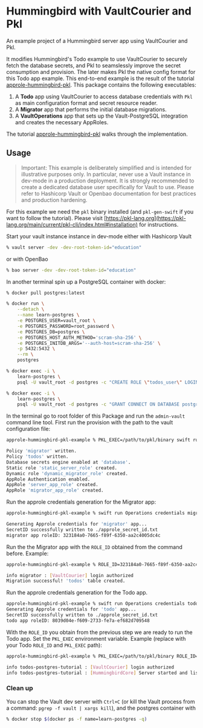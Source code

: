 #  Hummingbird with VaultCourier and Pkl

An example project of a Hummingbird server app using VaultCourier and Pkl.

It modifies Hummingbird's Todo example to use VaultCourier to securely fetch the database secrets, and Pkl to seamslessly improve the secret consumption and provision. The later makes Pkl the native config format for this Todo app example. This end-to-end example is the result of the tutorial [approle-hummingbird-pkl](https://swiftpackageindex.com/vault-courier/vault-courier/main/tutorials/vaultcourier/approle-hummingbird-pkl). This package contains the following executables:

1. A **Todo** app using VaultCourier to access database credentials with `Pkl` as main configuration format and secret resource reader.
2. A **Migrator** app that performs the initial database migrations.
3. A **VaultOperations** app that sets up the Vault-PostgreSQL integration and creates the necessary AppRoles.

The tutorial [approle-hummingbird-pkl](https://swiftpackageindex.com/vault-courier/vault-courier/main/tutorials/vaultcourier/approle-hummingbird-pkl) walks through the implementation.

## Usage

> Important: This example is deliberately simplified and is intended for illustrative purposes only. In particular, never use a Vault instance in dev-mode in a production deployment. It is strongly recommended to create a dedicated database user specifically for Vault to use. Please refer to Hashicorp Vault or Openbao documentation for best practices and production hardening.

For this example we need the `pkl` binary installed (and `pkl-gen-swift` if you want to follow the tutorial). Please visit [https://pkl-lang.org](https://pkl-lang.org/main/current/pkl-cli/index.html#installation) for instructions.

Start your vault instance instance in dev-mode either with Hashicorp Vault

```sh
% vault server -dev -dev-root-token-id="education"
```

or with OpenBao

```sh
% bao server -dev -dev-root-token-id="education"
```

In another terminal spin up a PostgreSQL container with docker:

```sh
% docker pull postgres:latest

% docker run \
    --detach \
    --name learn-postgres \
    -e POSTGRES_USER=vault_root \
    -e POSTGRES_PASSWORD=root_password \
    -e POSTGRES_DB=postgres \
    -e POSTGRES_HOST_AUTH_METHOD='scram-sha-256' \
    -e POSTGRES_INITDB_ARGS='--auth-host=scram-sha-256' \
    -p 5432:5432 \
    --rm \
    postgres

% docker exec -i \
    learn-postgres \
    psql -U vault_root -d postgres -c "CREATE ROLE \"todos_user\" LOGIN PASSWORD 'todos_user_password';"

% docker exec -i \
    learn-postgres \
    psql -U vault_root -d postgres -c "GRANT CONNECT ON DATABASE postgres TO todos_user;"
```

In the terminal go to root folder of this Package and run the `admin-vault` command line tool. First run the provision with the path to the vault configuration file:

```sh
approle-hummingbird-pkl-example % PKL_EXEC=/path/to/pkl/binary swift run Operations provision Sources/Operations/Pkl/Stage/vaultAdminConfig.pkl

Policy 'migrator' written.
Policy 'todos' written.
Database secrets engine enabled at 'database'.
Static role 'static_server_role' created.
Dynamic role 'dynamic_migrator_role' created.
AppRole Authentication enabled.
AppRole 'server_app_role' created.
AppRole 'migrator_app_role' created.
```

Run the approle credentials generation for the Migrator app:


```sh
approle-hummingbird-pkl-example % swift run Operations credentials migrator Sources/Operations/Pkl/Stage/vaultAdminConfig.pkl

Generating Approle credentials for 'migrator' app...
SecretID successfully written to ./approle_secret_id.txt
migrator app roleID: 323184a0-7665-f89f-6350-aa2c4005dc4c
```

Run the the Migrator app with the `ROLE_ID` obtained from the command before. Example:

```sh
approle-hummingbird-pkl-example % ROLE_ID=323184a0-7665-f89f-6350-aa2c4005dc4c SECRET_ID_FILEPATH=./approle_secret_id.txt swift run Migrator

info migrator : [VaultCourier] login authorized
Migration successful! 'todos' table created.
```

Run the approle credentials generation for the Todo app.

```sh
approle-hummingbird-pkl-example % swift run Operations credentials todo Sources/Operations/Pkl/Stage/vaultAdminConfig.pkl
Generating Approle credentials for 'todo' app...
SecretID successfully written to ./approle_secret_id.txt
todo app roleID: 8039d04e-f609-2733-fe7a-ef682d709548
```

With the `ROLE_ID` you obtain from the previous step we are ready to run the Todo app. Set the `PKL_EXEC` environment variable. Example (replace with your Todo `ROLE_ID` and `PKL_EXEC` path):

```sh
approle-hummingbird-pkl-example % PKL_EXEC=/path/to/pkl/binary ROLE_ID=8039d04e-f609-2733-fe7a-ef682d709548 SECRET_ID_FILEPATH=./approle_secret_id.txt swift run App

info todos-postgres-tutorial : [VaultCourier] login authorized
info todos-postgres-tutorial : [HummingbirdCore] Server started and listening on 127.0.0.1:8080
```

### Clean up

You can stop the Vault dev server with `Ctrl+C` (or kill the Vault process from a command: `pgrep -f vault | xargs kill`), and the postgres container with

```sh
% docker stop $(docker ps -f name=learn-postgres -q)
```

